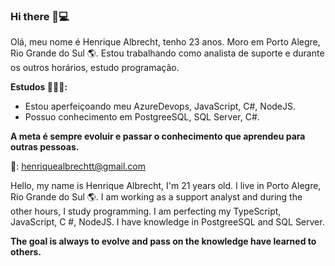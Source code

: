 ### Hi there 👋💻

Olá, meu nome é Henrique Albrecht, tenho 23 anos. Moro em Porto Alegre, Rio Grande do Sul 🌎. Estou trabalhando como analista de suporte e durante os outros horários, estudo programação. 

**Estudos 👨🏻‍💻:**
- Estou aperfeiçoando meu AzureDevops, JavaScript, C#, NodeJS.
- Possuo conhecimento em PostgreeSQL, SQL Server, C#.

**A meta é sempre evoluir e passar o conhecimento que aprendeu para outras pessoas.**

📩: henriquealbrechtt@gmail.com

Hello, my name is Henrique Albrecht, I'm 21 years old. I live in Porto Alegre, Rio Grande do Sul 🌎. I am working as a support analyst and during the other hours, I study programming. I am perfecting my TypeScript, JavaScript, C #, NodeJS. I have knowledge in PostgreeSQL and SQL Server.

**The goal is always to evolve and pass on the knowledge have learned to others.**
